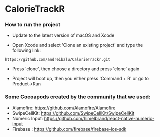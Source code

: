 # CalorieTrackR

### How to run the project

- Update to the latest version of macOS and Xcode

- Open Xcode and select 'Clone an existing project' and type the following link:

```
https://github.com/andreibalu/CalorieTrackr.git
```

- Press 'clone', then choose a directory and press 'clone' again

- Project will boot up, then you either press 'Command + R' or go to Product->Run

### Some Cocoapods created by the community that we used:

- Alamofire: https://github.com/Alamofire/Alamofire
- SwipeCellKit: https://github.com/SwipeCellKit/SwipeCellKit
- Numeric Input: https://github.com/himelbrand/react-native-numeric-input
- Firebase : https://github.com/firebase/firebase-ios-sdk
